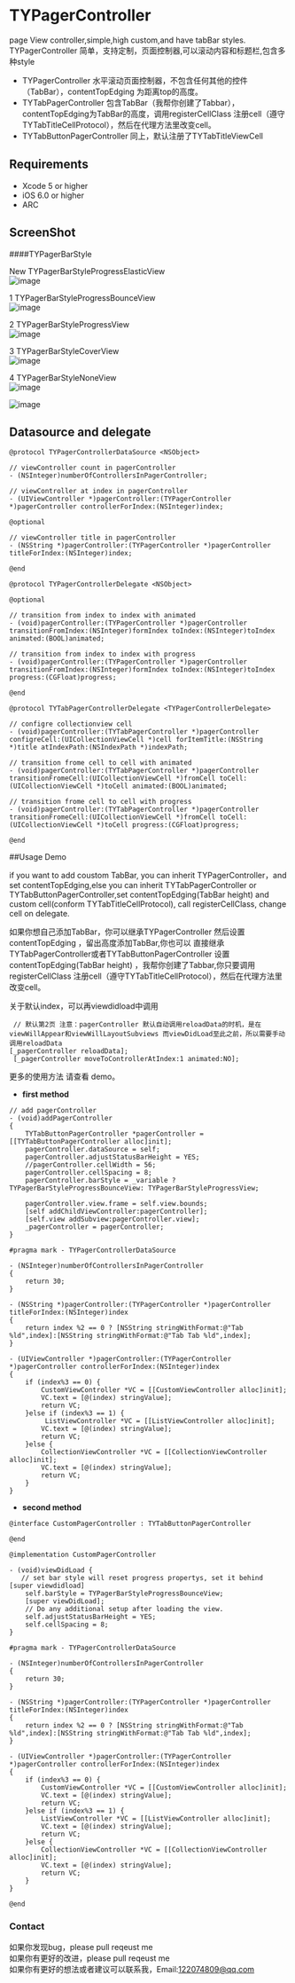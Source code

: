 # TYPagerController
page View controller,simple,high custom,and have tabBar styles.<br>
TYPagerController 简单，支持定制，页面控制器,可以滚动内容和标题栏,包含多种style

* TYPagerController 水平滚动页面控制器，不包含任何其他的控件（TabBar），contentTopEdging 为距离top的高度。
* TYTabPagerController 包含TabBar（我帮你创建了Tabbar），contentTopEdging为TabBar的高度，调用registerCellClass 注册cell（遵守TYTabTitleCellProtocol），然后在代理方法里改变cell。
* TYTabButtonPagerController 同上，默认注册了TYTabTitleViewCell

## Requirements
* Xcode 5 or higher
* iOS 6.0 or higher
* ARC

## ScreenShot
####TYPagerBarStyle

New TYPagerBarStyleProgressElasticView<br>
![image](https://github.com/12207480/TYPagerController/blob/master/ScreenShot/TYPagerController6.gif)

1 TYPagerBarStyleProgressBounceView<br>
![image](https://raw.githubusercontent.com/12207480/TYPagerController/master/ScreenShot/TYPagerController1.gif)

2 TYPagerBarStyleProgressView<br>
![image](https://raw.githubusercontent.com/12207480/TYPagerController/master/ScreenShot/TYPagerController2.gif)

3 TYPagerBarStyleCoverView<br>
![image](https://raw.githubusercontent.com/12207480/TYPagerController/master/ScreenShot/TYPagerController3.gif)

4 TYPagerBarStyleNoneView<br>
![image](https://raw.githubusercontent.com/12207480/TYPagerController/master/ScreenShot/TYPagerController4.gif)

![image](https://raw.githubusercontent.com/12207480/TYPagerController/master/ScreenShot/TYPagerController5.gif)

## Datasource and delegate

```objc
@protocol TYPagerControllerDataSource <NSObject>

// viewController count in pagerController
- (NSInteger)numberOfControllersInPagerController;

// viewController at index in pagerController
- (UIViewController *)pagerController:(TYPagerController *)pagerController controllerForIndex:(NSInteger)index;

@optional

// viewController title in pagerController
- (NSString *)pagerController:(TYPagerController *)pagerController titleForIndex:(NSInteger)index;

@end
```
```objc
@protocol TYPagerControllerDelegate <NSObject>

@optional

// transition from index to index with animated
- (void)pagerController:(TYPagerController *)pagerController transitionFromIndex:(NSInteger)formIndex toIndex:(NSInteger)toIndex animated:(BOOL)animated;

// transition from index to index with progress
- (void)pagerController:(TYPagerController *)pagerController transitionFromIndex:(NSInteger)formIndex toIndex:(NSInteger)toIndex progress:(CGFloat)progress;

@end
```
```objc
@protocol TYTabPagerControllerDelegate <TYPagerControllerDelegate>

// configre collectionview cell
- (void)pagerController:(TYTabPagerController *)pagerController configreCell:(UICollectionViewCell *)cell forItemTitle:(NSString *)title atIndexPath:(NSIndexPath *)indexPath;

// transition frome cell to cell with animated
- (void)pagerController:(TYTabPagerController *)pagerController transitionFromeCell:(UICollectionViewCell *)fromCell toCell:(UICollectionViewCell *)toCell animated:(BOOL)animated;

// transition frome cell to cell with progress
- (void)pagerController:(TYTabPagerController *)pagerController transitionFromeCell:(UICollectionViewCell *)fromCell toCell:(UICollectionViewCell *)toCell progress:(CGFloat)progress;

@end
```
##Usage Demo

if you want to add coustom TabBar, you can inherit TYPagerController，and set contentTopEdging,else  you can inherit TYTabPagerController or TYTabButtonPagerController,set contentTopEdging(TabBar height) and custom cell(conform TYTabTitleCellProtocol), call registerCellClass, change cell on delegate.<br>

如果你想自己添加TabBar，你可以继承TYPagerController 然后设置 contentTopEdging ，留出高度添加TabBar,你也可以 直接继承 TYTabPagerController或者TYTabButtonPagerController 设置contentTopEdging(TabBar height) ，我帮你创建了Tabbar,你只要调用registerCellClass 注册cell（遵守TYTabTitleCellProtocol），然后在代理方法里改变cell。<br>

关于默认index，可以再viewdidload中调用<br>
```objc
 // 默认第2页 注意：pagerController 默认自动调用reloadData的时机，是在viewWillAppear和viewWillLayoutSubviews 而viewDidLoad至此之前，所以需要手动调用reloadData
[_pagerController reloadData];
 [_pagerController moveToControllerAtIndex:1 animated:NO];
```
更多的使用方法 请查看 demo。

* **first method**

```objc
// add pagerController
- (void)addPagerController
{
    TYTabButtonPagerController *pagerController = [[TYTabButtonPagerController alloc]init];
    pagerController.dataSource = self;
    pagerController.adjustStatusBarHeight = YES;
    //pagerController.cellWidth = 56;
    pagerController.cellSpacing = 8;
    pagerController.barStyle = _variable ? TYPagerBarStyleProgressBounceView: TYPagerBarStyleProgressView;
    
    pagerController.view.frame = self.view.bounds;
    [self addChildViewController:pagerController];
    [self.view addSubview:pagerController.view];
    _pagerController = pagerController;
}

#pragma mark - TYPagerControllerDataSource

- (NSInteger)numberOfControllersInPagerController
{
    return 30;
}

- (NSString *)pagerController:(TYPagerController *)pagerController titleForIndex:(NSInteger)index
{
    return index %2 == 0 ? [NSString stringWithFormat:@"Tab %ld",index]:[NSString stringWithFormat:@"Tab Tab %ld",index];
}

- (UIViewController *)pagerController:(TYPagerController *)pagerController controllerForIndex:(NSInteger)index
{
    if (index%3 == 0) {
        CustomViewController *VC = [[CustomViewController alloc]init];
        VC.text = [@(index) stringValue];
        return VC;
    }else if (index%3 == 1) {
         ListViewController *VC = [[ListViewController alloc]init];
        VC.text = [@(index) stringValue];
        return VC;
    }else {
        CollectionViewController *VC = [[CollectionViewController alloc]init];
        VC.text = [@(index) stringValue];
        return VC;
    }
}

```

* **second method**

```objc
@interface CustomPagerController : TYTabButtonPagerController

@end

@implementation CustomPagerController

- (void)viewDidLoad {
   // set bar style will reset progress propertys, set it behind [super viewdidload]
    self.barStyle = TYPagerBarStyleProgressBounceView;
    [super viewDidLoad];
    // Do any additional setup after loading the view.
    self.adjustStatusBarHeight = YES;
    self.cellSpacing = 8;
}

#pragma mark - TYPagerControllerDataSource

- (NSInteger)numberOfControllersInPagerController
{
    return 30;
}

- (NSString *)pagerController:(TYPagerController *)pagerController titleForIndex:(NSInteger)index
{
    return index %2 == 0 ? [NSString stringWithFormat:@"Tab %ld",index]:[NSString stringWithFormat:@"Tab Tab %ld",index];
}

- (UIViewController *)pagerController:(TYPagerController *)pagerController controllerForIndex:(NSInteger)index
{
    if (index%3 == 0) {
        CustomViewController *VC = [[CustomViewController alloc]init];
        VC.text = [@(index) stringValue];
        return VC;
    }else if (index%3 == 1) {
        ListViewController *VC = [[ListViewController alloc]init];
        VC.text = [@(index) stringValue];
        return VC;
    }else {
        CollectionViewController *VC = [[CollectionViewController alloc]init];
        VC.text = [@(index) stringValue];
        return VC;
    }
}

@end

```
### Contact
如果你发现bug，please pull reqeust me <br>
如果你有更好的改进，please pull reqeust me <br>
如果你有更好的想法或者建议可以联系我，Email:122074809@qq.com
